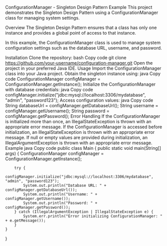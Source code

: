 ConfigurationManager - Singleton Design Pattern Example
This project demonstrates the Singleton Design Pattern using a ConfigurationManager class for managing system settings.

Overview
The Singleton Design Pattern ensures that a class has only one instance and provides a global point of access to that instance.

In this example, the ConfigurationManager class is used to manage system configuration settings such as the database URL, username, and password.

Installation
Clone the repository:
bash
Copy code
git clone https://github.com/your-username/configuration-manager.git
Open the project in your preferred Java IDE.
Usage
Import the ConfigurationManager class into your Java project.
Obtain the singleton instance using:
java
Copy code
ConfigurationManager configManager = ConfigurationManager.getInstance();
Initialize the ConfigurationManager with database credentials:
java
Copy code
configManager.initialize("jdbc:mysql://localhost:3306/mydatabase", "admin", "password123");
Access configuration values:
java
Copy code
String databaseUrl = configManager.getDatabaseUrl();
String username = configManager.getUsername();
String password = configManager.getPassword();
Error Handling
If the ConfigurationManager is initialized more than once, an IllegalStateException is thrown with an appropriate error message.
If the ConfigurationManager is accessed before initialization, an IllegalStateException is thrown with an appropriate error message.
If null or empty values are provided during initialization, an IllegalArgumentException is thrown with an appropriate error message.
Example
java
Copy code
public class Main {
    public static void main(String[] args) {
        ConfigurationManager configManager = ConfigurationManager.getInstance();

        try {
            configManager.initialize("jdbc:mysql://localhost:3306/mydatabase", "admin", "password123");
            System.out.println("Database URL: " + configManager.getDatabaseUrl());
            System.out.println("Username: " + configManager.getUsername());
            System.out.println("Password: " + configManager.getPassword());
        } catch (IllegalArgumentException | IllegalStateException e) {
            System.err.println("Error initializing ConfigurationManager: " + e.getMessage());
        }
    }
}